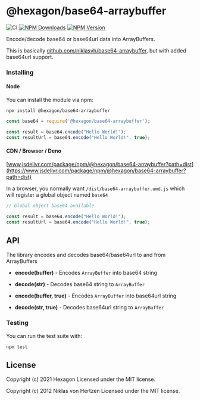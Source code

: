 # @hexagon/base64-arraybuffer

![CI](https://github.com/hexagon/base64-arraybuffer/workflows/CI/badge.svg?branch=master)
[![NPM Downloads](https://img.shields.io/npm/dm/@hexagon/base64-arraybuffer.svg)](https://www.npmjs.org/package/@hexagon/base64-arraybuffer)
[![NPM Version](https://img.shields.io/npm/v/@hexagon/base64-arraybuffer.svg)](https://www.npmjs.org/package/@hexagon/base64-arraybuffer)

Encode/decode base64 or base64url data into ArrayBuffers.

This is basically [github.com/niklasvh/base64-arraybuffer](https://github.com/niklasvh/base64-arraybuffer), but with added base64url support.

### Installing

#### Node 
You can install the module via npm:

```npm install @hexagon/base64-arraybuffer```

```javascript
const base64 = require('@hexagon/base64-arraybuffer');

const result = base64.encode("Hello World!");
const resultUrl = base64.encode("Hello World!", true);
```

#### CDN / Browser / Deno

[www.jsdelivr.com/package/npm/@hexagon/base64-arraybuffer?path=dist](https://www.jsdelivr.com/package/npm/@hexagon/base64-arraybuffer?path=dist)

In a browser, you normally want ```/dist/base64-arraybuffer.umd.js``` which will register a global object named ```base64``` 

```javascript
// Global object base64 available

const result = base64.encode("Hello World!");
const resultUrl = base64.encode("Hello World!", true);
```

## API

The library encodes and decodes base64/base64url to and from ArrayBuffers

 - __encode(buffer)__ - Encodes `ArrayBuffer` into base64 string
 - __decode(str)__ - Decodes base64 string to `ArrayBuffer`

 - __encode(buffer, true)__ - Encodes `ArrayBuffer` into base64url string
 - __decode(str, true)__ - Decodes base64url string to `ArrayBuffer`

### Testing

You can run the test suite with:

    npm test

## License
Copyright (c) 2021 Hexagon
Licensed under the MIT license.

Copyright (c) 2012 Niklas von Hertzen
Licensed under the MIT license.
